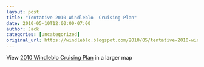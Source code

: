 ```yaml
---
layout: post
title: "Tentative 2010 Windleblo  Cruising Plan"
date: 2010-05-10T12:00:00-07:00
author: Jack
categories: [uncategorized]
original_url: https://windleblo.blogspot.com/2010/05/tentative-2010-windleblo-cruising-plan_10.html
---
```


View [2010 Windleblo Cruising Plan](//maps.google.com/maps/ms?hl=en&ie=UTF8&msa=0&msid=102824135609519708876.0004863eeb6254ae8f46f&ll=57.562995,20.566406&spn=11.340928,28.125&z=5&source=embed) in a larger map